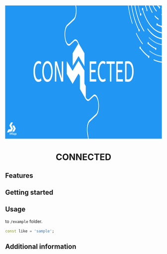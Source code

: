 <p align="center">
  <a href="https://isar.dev">
    <img src="https://github.com/sohrabonline/connected/blob/master/assets/logo.png?sanitize=true" height="428">
  </a>
  <h1 align="center">CONNECTED</h1>
</p>



## Features


## Getting started



## Usage

to `/example` folder.

```dart
const like = 'sample';
```

## Additional information


